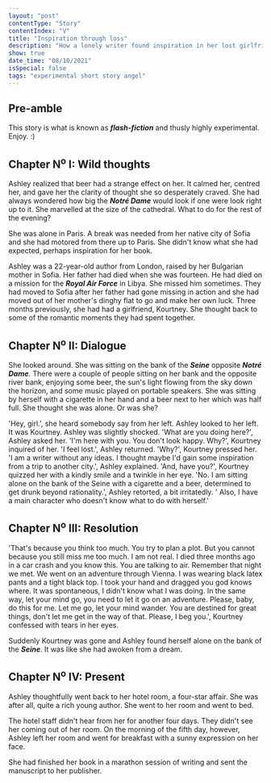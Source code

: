 ```yaml
---
layout: "post"
contentType: "Story"
contentIndex: "V"
title: "Inspiration through loss"
description: "How a lonely writer found inspiration in her lost girlfriend."
show: true
date_time: "08/10/2021"
isSpecial: false
tags: "experimental short story angel"
---
```


## Pre-amble

This story is what is known as ***flash-fiction*** and thusly highly experimental. Enjoy. :)

## Chapter N<sup>o</sup> I: Wild thoughts

Ashley realized that beer had a strange effect on her.
It calmed her, centred her, and gave her the clarity of thought she so desperately craved.
She had always wondered how big the ***Notré Dame*** would look if one were look right up to it.
She marvelled at the size of the cathedral. What to do for the rest of the evening?

She was alone in Paris.
A break was needed from her native city of Sofia and she had motored from there up to Paris.
She didn't know what she had expected, perhaps inspiration for her book.

Ashley was a 22-year-old author from London, raised by her Bulgarian mother in Sofia.
Her father had died when she was fourteen. He had died on a mission for the ***Royal Air Force***
in Libya. She missed him sometimes. They had moved to Sofia after her father had gone missing in action
and she had moved out of her mother's dinghy flat to go and make her own luck. Three months previously, she had had a girlfriend, Kourtney. She thought back to some of the romantic moments they had spent together.

## Chapter N<sup>o</sup> II: Dialogue

She looked around. She was sitting on the bank of the ***Seine*** opposite ***Notré Dame***. There were a couple of people sitting on her bank and the opposite river bank, enjoying some beer, the sun's light flowing from the sky down the horizon,
and some music played on portable speakers. She was sitting by herself with a cigarette in her hand and a beer next to her which was half full. She thought she was alone. Or was she?

'Hey, girl.', she heard somebody say from her left. Ashley looked to her left. It was Kourtney. Ashley was slightly shocked.
'What are you doing here?', Ashley asked her. 'I'm here with you. You don't look happy. Why?', Kourtney inquired of her. 'I feel lost.', Ashley returned. 'Why?', Kourtney pressed her. 'I am a writer without any ideas. I thought maybe I'd gain some inspiration from a trip to another city.', Ashley explained. 'And, have you?', Kourtney quizzed her with a kindly smile and a twinkle in her eye. 'No. I am sitting alone on the bank of the Seine with a cigarette and a beer, determined to get drunk beyond rationality.', Ashley retorted, a bit irritatedly. ' Also, I have a main character who doesn't know what to do with herself.'

## Chapter N<sup>o</sup> III: Resolution

'That's because you think too much. You try to plan a plot. But you cannot because you still miss me too much. I am not real. I died three months ago in a car crash and you know this. You are talking to air. Remember that night we met. We went on an adventure through Vienna. I was wearing black latex pants and a tight black top. I took your hand and dragged you god knows where. It was spontaneous, I didn't know what I was doing. In the same way, let your mind go, you need to let it go on an adventure. Please, baby, do this for me. Let me go, let your mind wander. You are destined for great things, don't let me get in the way of that. Please, I beg you.', Kourtney confessed with tears in her eyes.

Suddenly Kourtney was gone and Ashley found herself alone on the bank of the ***Seine***. It was like she had awoken from a dream.

## Chapter N<sup>o</sup> IV: Present

Ashley thoughtfully went back to her hotel room, a four-star affair. She was after all, quite a rich young author. She went to her room and went to bed.

The hotel staff didn't hear from her for another four days. They didn't see her coming out of her room. On the morning of the fifth day, however, Ashley left her room and went for breakfast with a sunny expression on her face.

She had finished her book in a marathon session of writing and sent the manuscript to her publisher.
